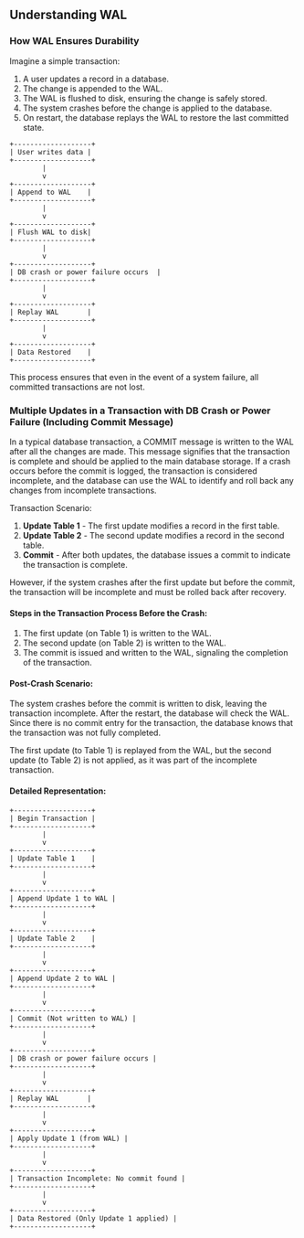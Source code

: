 ## Understanding WAL

### How WAL Ensures Durability
Imagine a simple transaction:
1. A user updates a record in a database.
2. The change is appended to the WAL.
3. The WAL is flushed to disk, ensuring the change is safely stored.
4. The system crashes before the change is applied to the database.
5. On restart, the database replays the WAL to restore the last committed state.

```pgsql
+-------------------+
| User writes data |
+-------------------+
        |
        v
+-------------------+
| Append to WAL    |
+-------------------+
        |
        v
+-------------------+
| Flush WAL to disk|
+-------------------+
        |
        v
+-------------------+
| DB crash or power failure occurs  |
+-------------------+
        |
        v
+-------------------+
| Replay WAL       |
+-------------------+
        |
        v
+-------------------+
| Data Restored    |
+-------------------+
```
This process ensures that even in the event of a system failure, all committed transactions are not lost.


### Multiple Updates in a Transaction with DB Crash or Power Failure (Including Commit Message)
In a typical database transaction, a COMMIT message is written to the WAL after all the changes are made. This message signifies that the transaction is complete and should be applied to the main database storage. If a crash occurs before the commit is logged, the transaction is considered incomplete, and the database can use the WAL to identify and roll back any changes from incomplete transactions.

Transaction Scenario:

1. **Update Table 1** - The first update modifies a record in the first table.
2. **Update Table 2** - The second update modifies a record in the second table.
3. **Commit** - After both updates, the database issues a commit to indicate the transaction is complete.

However, if the system crashes after the first update but before the commit, the transaction will be incomplete and must be rolled back after recovery.

#### Steps in the Transaction Process Before the Crash:

1. The first update (on Table 1) is written to the WAL.
2. The second update (on Table 2) is written to the WAL.
3. The commit is issued and written to the WAL, signaling the completion of the transaction.

#### Post-Crash Scenario:

The system crashes before the commit is written to disk, leaving the transaction incomplete.
After the restart, the database will check the WAL.
Since there is no commit entry for the transaction, the database knows that the transaction was not fully completed.

The first update (to Table 1) is replayed from the WAL, but the second update (to Table 2) is not applied, as it was part of the incomplete transaction.

#### Detailed Representation:

```pgsql
+-------------------+
| Begin Transaction |
+-------------------+
        |
        v
+-------------------+
| Update Table 1    |
+-------------------+
        |
        v
+-------------------+
| Append Update 1 to WAL |
+-------------------+
        |
        v
+-------------------+
| Update Table 2    |
+-------------------+
        |
        v
+-------------------+
| Append Update 2 to WAL |
+-------------------+
        |
        v
+-------------------+
| Commit (Not written to WAL) |
+-------------------+
        |
        v
+-------------------+
| DB crash or power failure occurs |
+-------------------+
        |
        v
+-------------------+
| Replay WAL       |
+-------------------+
        |
        v
+-------------------+
| Apply Update 1 (from WAL) |
+-------------------+
        |
        v
+-------------------+
| Transaction Incomplete: No commit found |
+-------------------+
        |
        v
+-------------------+
| Data Restored (Only Update 1 applied) |
+-------------------+
```


